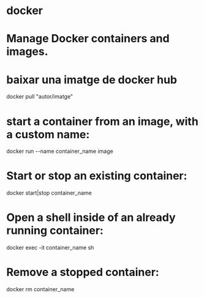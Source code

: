 # docker
# Manage Docker containers and images.

# baixar una imatge de docker hub
docker pull "autor/imatge"

# start a container from an image, with a custom name:
docker run --name container_name image

# Start or stop an existing container:
docker start|stop container_name

# Open a shell inside of an already running container:
docker exec -it container_name sh

# Remove a stopped container:
docker rm container_name
